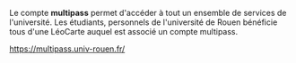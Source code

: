 Le compte **multipass** permet d'accéder à tout un ensemble de services de l'université. Les étudiants, personnels de l'université de Rouen bénéficie tous d'une LéoCarte auquel est associé un compte multipass. 

https://multipass.univ-rouen.fr/